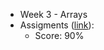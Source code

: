 - Week 3 - Arrays
- Assigments ([link](https://coursera.cs.princeton.edu/introcs/assignments/arrays/specification.php)):
	- Score: 90%
